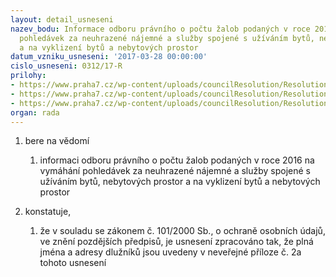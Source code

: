 ```yaml
---
layout: detail_usneseni
nazev_bodu: Informace odboru právního o počtu žalob podaných v roce 2016 na vymáhání
  pohledávek za neuhrazené nájemné a služby spojené s užíváním bytů, nebytových prostor
  a na vyklizení bytů a nebytových prostor
datum_vzniku_usneseni: '2017-03-28 00:00:00'
cislo_usneseni: 0312/17-R
prilohy:
- https://www.praha7.cz/wp-content/uploads/councilResolution/Resolutions/29232/export/c1_Duvodova_zprava~182676.doc
- https://www.praha7.cz/wp-content/uploads/councilResolution/Resolutions/29232/export/c2_Prehledpodanychzalob_rok2016~182677.xlsx
- https://www.praha7.cz/wp-content/uploads/councilResolution/Resolutions/29232/export/export~296375.pdf
organ: rada
---
```

<OL class=urzList_view id=urzList>
<LI class=urzClass1><SPAN name="1">bere na vědomí</SPAN> 
<OL class=urzOlClass>
<LI class=urzClass2 style="TEXT-ALIGN: left"><SPAN>
<P>informaci&nbsp;odboru právního o počtu žalob podaných v roce 2016 na vymáhání pohledávek za neuhrazené nájemné a služby spojené s užíváním bytů, nebytových prostor a na vyklizení bytů a nebytových prostor</P></SPAN></LI></OL></LI>
<LI class=urzClass1><SPAN name="50">konstatuje,</SPAN> 
<OL class=urzOlClass>
<LI class=urzClass2 style="TEXT-ALIGN: left"><SPAN>
<P>že v souladu se zákonem č. 101/2000 Sb., o ochraně osobních údajů, ve znění pozdějších předpisů, je usnesení zpracováno tak, že plná jména a adresy dlužníků jsou uvedeny v neveřejné příloze č. 2a tohoto usnesení</P></SPAN></LI></OL></LI></OL>